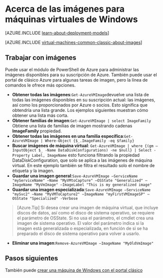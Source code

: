 <properties
    pageTitle="Acerca de las imágenes para máquinas virtuales de Windows | Microsoft Azure"
    description="Obtenga información sobre cómo se usan las imágenes con máquinas virtuales de Windows en Azure."
    services="virtual-machines-windows"
    documentationCenter=""
    authors="cynthn"
    manager="timlt"
    editor="tysonn"
    tags="azure-service-management"/>

<tags
    ms.service="virtual-machines-windows"
    ms.workload="infrastructure-services"
    ms.tgt_pltfrm="vm-windows"
    ms.devlang="na"
    ms.topic="article"
    ms.date="07/21/2016"
    ms.author="cynthn"/>

# <a name="about-images-for-windows-virtual-machines"></a>Acerca de las imágenes para máquinas virtuales de Windows

[AZURE.INCLUDE [learn-about-deployment-models](../../includes/learn-about-deployment-models-classic-include.md)]

[AZURE.INCLUDE [virtual-machines-common-classic-about-images](../../includes/virtual-machines-common-classic-about-images.md)]



## <a name="working-with-images"></a>Trabajar con imágenes

Puede usar el módulo de PowerShell de Azure para administrar las imágenes disponibles para su suscripción de Azure. También puede usar el portal de clásico Azure para algunas tareas de imagen, pero la línea de comandos le ofrece más opciones.


-   **Obtener todas las imágenes**:`Get-AzureVMImage`devuelve una lista de todas las imágenes disponibles en su suscripción actual: las imágenes, así como los proporcionados por Azure o socios. Esto significa que obtendría una lista grande. Los ejemplos siguientes muestran cómo obtener una lista más corta.
-   **Obtener familias de imagen**:`Get-AzureVMImage | select ImageFamily` Obtiene una lista de familias de imagen mostrando cadenas **ImageFamily** propiedad.
-   **Obtener todas las imágenes en una familia específica**:`Get-AzureVMImage | Where-Object {$_.ImageFamily -eq $family}`
-   **Buscar imágenes de máquina virtual**: `Get-AzureVMImage | where {(gm –InputObject $_ -Name DataDiskConfigurations) -ne $null} | Select -Property Label, ImageName` esto funciona filtrando la propiedad DataDiskConfiguration, que solo se aplica a las imágenes de máquina virtual. En este ejemplo también se filtra el resultado solo el nombre de etiqueta y la imagen.
-   **Guardar una imagen general**:`Save-AzureVMImage –ServiceName "myServiceName" –Name "MyVMtoCapture" –OSState "Generalized" –ImageName "MyVmImage" –ImageLabel "This is my generalized image"`
-   **Guardar una imagen especializada**:`Save-AzureVMImage –ServiceName "mySvc2" –Name "MyVMToCapture2" –ImageName "myFirstVMImageSP" –OSState "Specialized" -Verbose`
>[Azure.Tip] Si desea crear una imagen de máquina virtual, que incluye discos de datos, así como el disco de sistema operativo, se requiere el parámetro de OSState. Si no usa el parámetro, el cmdlet crea una imagen de sistema operativo. El valor del parámetro indica si la imagen está generalizada o especializada, en función de si se ha preparado el disco de sistema operativo para volver a usarlo.
-   **Eliminar una imagen**:`Remove-AzureVMImage –ImageName "MyOldVmImage"`


## <a name="next-steps"></a>Pasos siguientes

También puede [crear una máquina de Windows con el portal clásico](virtual-machines-windows-classic-tutorial.md)


